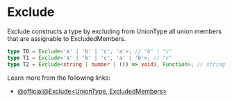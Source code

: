 # Exclude

Exclude constructs a type by excluding from UnionType all union members that are assignable to ExcludedMembers.

```typescript
type T0 = Exclude<'a' | 'b' | 'c', 'a'>; // "b" | "c"
type T1 = Exclude<'a' | 'b' | 'c', 'a' | 'b'>; // "c"
type T2 = Exclude<string | number | (() => void), Function>; // string | number
```

Learn more from the following links:

- [@official@Exclude<UnionType, ExcludedMembers>](https://www.typescriptlang.org/docs/handbook/utility-types.html#excludeuniontype-excludedmembers)
